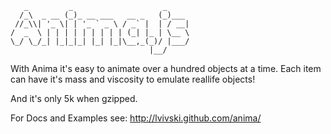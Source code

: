 ```
   _         _                    _     
  /_\  _ __ (_)_ __ ___   __ _   (_)___ 
 //_\\| '_ \| | '_ ` _ \ / _` |  | / __|
/  _  \ | | | | | | | | | (_| |_ | \__ \
\_/ \_/_| |_|_|_| |_| |_|\__,_(_)/ |___/
                               |__/     
```

With Anima it's easy to animate over a hundred objects at a time. Each item can have it's mass and viscosity to emulate reallife objects!

And it's only 5k when gzipped.

For Docs and Examples see: http://lvivski.github.com/anima/